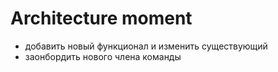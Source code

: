 # Architecture moment
- добавить новый функционал и изменить существующий
- заонбордить нового члена команды

<!--
- чтобы починить баг нужно перепилить пол проекта
- в фиче больше проблем с интеграцией чем с реализацией
- а теперь посмотрите на это со стороны новичка с команде
-->